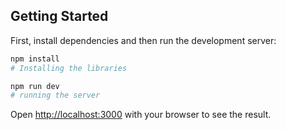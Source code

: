 

## Getting Started

First, install dependencies and then run the development server:

```bash
npm install
# Installing the libraries

npm run dev
# running the server
```

Open [http://localhost:3000](http://localhost:3000) with your browser to see the result.
